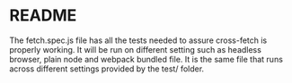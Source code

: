 # README

The fetch.spec.js file has all the tests needed to assure cross-fetch is properly working. It will be run on different setting such as headless browser, plain node and webpack bundled file. It is the same file that runs across different settings provided by the test/ folder.
